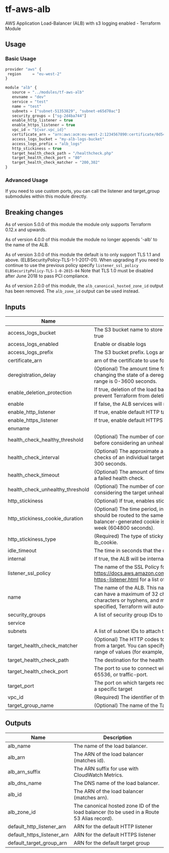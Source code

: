 # tf-aws-alb

AWS Application Load-Balancer (ALB) with s3 logging enabled - Terraform Module

## Usage

### Basic Usage

```js
provider "aws" {
 region     = "eu-west-2"
}

module "alb" {
   source = "../modules/tf-aws-alb"
   envname = "dev"
   service = "test"
   name = "test"
   subnets = ["subnet-51353829", "subnet-e65d70ac"]
   security_groups = ["sg-2d4ba744"]
   enable_http_listener = true
   enable_https_listener = true
   vpc_id = "${var.vpc_id}"
   certificate_arn = "arn:aws:acm:eu-west-2:1234567890:certificate/0d549bc3-17c2-4124-82e4-8dcd2d58fe8a"
   access_logs_bucket = "my-alb-logs-bucket"
   access_logs_prefix = "alb_logs"
   http_stickiness = true
   target_health_check_path = "/healthcheck.php"
   target_health_check_port = "80"
   target_health_check_matcher = "200,302"
}
```

### Advanced Usage

If you need to use custom ports, you can call the listener and target_group submodules within this module directly.

## Breaking changes

As of version 5.0.0 of this module the module only supports Terraform 0.12.x and upwards.

As of version 4.0.0 of this module the module no longer appends '-alb' to the
name of the ALB.

As of version 3.0.0 of this module the default is to only support TLS 1.1 and
above.
(ELBSecurityPolicy-TLS-1-1-2017-01).  When upgrading if you need to continue
to use the previous policy specify
`listener_ssl_policy` `ELBSecurityPolicy-TLS-1-0-2015-04`
Note that TLS 1.0 must be disabled after June 2018 to pass PCI compliance.

As of version 2.0.0 of this module, the `alb_canonical_hosted_zone_id` output
has been removed.  The `alb_zone_id` output can be used instead.

## Inputs

| Name | Description | Default | Required |
|------|-------------|:-----:|:-----:|
| access_logs_bucket | The S3 bucket name to store the logs in. Valid only if access_logs is set to true | - | yes |
| access_logs_enabled | Enable or disable logs | `true` | no |
| access_logs_prefix | The S3 bucket prefix. Logs are stored in the root if not configured | `alb_logs` | no |
| certificate_arn | arn of the certificate to use for HTTPS listner | `` | no |
| deregistration_delay | (Optional) The amount time for Elastic Load Balancing to wait before changing the state of a deregistering target from draining to unused. The range is 0-3600 seconds. | `300` | no |
| enable_deletion_protection | If true, deletion of the load balancer will be disabled via the AWS API. This will prevent Terraform from deleting the load balancer. | `false` | no |
| enable | If false, the ALB services will not be provisioned | `true` | no |
| enable_http_listener | If true, enable default HTTP target group and listener | `false` | no |
| enable_https_listener | If true, enable default HTTPS target group and listener | `false` | no |
| envname |  | - | yes |
| health_check_healthy_threshold | (Optional) The number of consecutive health checks successes required before considering an unhealthy target healthy. | `2` | no |
| health_check_interval | (Optional) The approximate amount of time, in seconds, between health checks of an individual target. Minimum value 5 seconds, Maximum value 300 seconds. | `5` | no |
| health_check_timeout | (Optional) The amount of time, in seconds, during which no response means a failed health check. | `3` | no |
| health_check_unhealthy_threshold | (Optional) The number of consecutive health check failures required before considering the target unhealthy. | `2` | no |
| http_stickiness | (Optional) If true, enables stickiness | `false` | no |
| http_stickiness_cookie_duration | (Optional) The time period, in seconds, during which requests from a client should be routed to the same target. After this time period expires, the load balancer-generated cookie is considered stale. The range is 1 second to 1 week (604800 seconds). | `86400` | no |
| http_stickiness_type | (Required) The type of sticky sessions. The only current possible value is lb_cookie. | `lb_cookie` | no |
| idle_timeout | The time in seconds that the connection is allowed to be idle. | `60` | no |
| internal | If true, the ALB will be internal | `false` | no |
| listener_ssl_policy | The name of the SSL Policy for the listener. See https://docs.aws.amazon.com/elasticloadbalancing/latest/application/create-https-listener.html for a list of policies. | `ELBSecurityPolicy-TLS-1-1-2017-01` | no |
| name | The name of the ALB. This name must be unique within your AWS account, can have a maximum of 32 characters, must contain only alphanumeric characters or hyphens, and must not begin or end with a hyphen. If not specified, Terraform will autogenerate a name beginning with tf-lb. | - | yes |
| security_groups | A list of security group IDs to assign to the LB | `<list>` | no |
| service |  | - | yes |
| subnets | A list of subnet IDs to attach to the LB | `<list>` | no |
| target_health_check_matcher | (Optional) The HTTP codes to use when checking for a successful response from a target. You can specify multiple values (for example, "200,202") or a range of values (for example, "200-299"). | `200` | no |
| target_health_check_path | The destination for the health check request. | `/` | no |
| target_health_check_port | The port to use to connect with the target. Valid values are either ports 1-65536, or traffic-port. | `80` | no |
| target_port | The port on which targets receive traffic, unless overridden when registering a specific target | `80` | no |
| vpc_id | (Required) The identifier of the VPC in which to create the target group. | `` | no |
| target_group_name | (Optional) The name of the Target Group to override default value | `` | no |

## Outputs

| Name | Description |
|------|-------------|
| alb_name | The name of the load balancer. |
| alb_arn | The ARN of the load balancer (matches id). |
| alb_arn_suffix | The ARN suffix for use with CloudWatch Metrics. |
| alb_dns_name | The DNS name of the load balancer. |
| alb_id | The ARN of the load balancer (matches arn). |
| alb_zone_id | The canonical hosted zone ID of the load balancer (to be used in a Route 53 Alias record). |
| default_http_listener_arn | ARN for the default HTTP listener |
| default_https_listener_arn | ARN for the default HTTPS listener |
| default_target_group_arn | ARN for the default target group |

